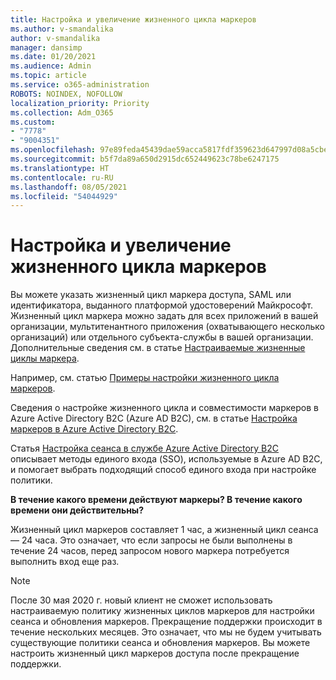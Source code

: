 ```yaml
---
title: Настройка и увеличение жизненного цикла маркеров
ms.author: v-smandalika
author: v-smandalika
manager: dansimp
ms.date: 01/20/2021
ms.audience: Admin
ms.topic: article
ms.service: o365-administration
ROBOTS: NOINDEX, NOFOLLOW
localization_priority: Priority
ms.collection: Adm_O365
ms.custom:
- "7778"
- "9004351"
ms.openlocfilehash: 97e89feda45439dae59acca5817fdf359623d647997d08a5cbe4a6314fa6db3a
ms.sourcegitcommit: b5f7da89a650d2915dc652449623c78be6247175
ms.translationtype: HT
ms.contentlocale: ru-RU
ms.lasthandoff: 08/05/2021
ms.locfileid: "54044929"
---
```

# <a name="configure-and-extend-token-lifetimes"></a>Настройка и увеличение жизненного цикла маркеров

Вы можете указать жизненный цикл маркера доступа, SAML или идентификатора, выданного платформой удостоверений Майкрософт. Жизненный цикл маркера можно задать для всех приложений в вашей организации, мультитенантного приложения (охватывающего несколько организаций) или отдельного субъекта-службы в вашей организации. Дополнительные сведения см. в статье [Настраиваемые жизненные циклы маркера](https://docs.microsoft.com/azure/active-directory/develop/active-directory-configurable-token-lifetimes).

Например, см. статью [Примеры настройки жизненного цикла маркеров](https://docs.microsoft.com/azure/active-directory/develop/configure-token-lifetimes).

Сведения о настройке жизненного цикла и совместимости маркеров в Azure Active Directory B2C (Azure AD B2C), см. в статье [Настройка маркеров в Azure Active Directory B2C](https://docs.microsoft.com/azure/active-directory-b2c/configure-tokens?pivots=b2c-user-flow).

Статья [Настройка сеанса в службе Azure Active Directory B2C](https://docs.microsoft.com/azure/active-directory-b2c/session-behavior?pivots=b2c-user-flow) описывает методы единого входа (SSO), используемые в Azure AD B2C, и помогает выбрать подходящий способ единого входа при настройке политики.

**В течение какого времени действуют маркеры? В течение какого времени они действительны?**

Жизненный цикл маркеров составляет 1 час, а жизненный цикл сеанса — 24 часа. Это означает, что если запросы не были выполнены в течение 24 часов, перед запросом нового маркера потребуется выполнить вход еще раз.

> [!NOTE]
> После 30 мая 2020 г. новый клиент не сможет использовать настраиваемую политику жизненных циклов маркеров для настройки сеанса и обновления маркеров. Прекращение поддержки происходит в течение нескольких месяцев. Это означает, что мы не будем учитывать существующие политики сеанса и обновления маркеров. Вы можете настроить жизненный цикл маркеров доступа после прекращение поддержки.






